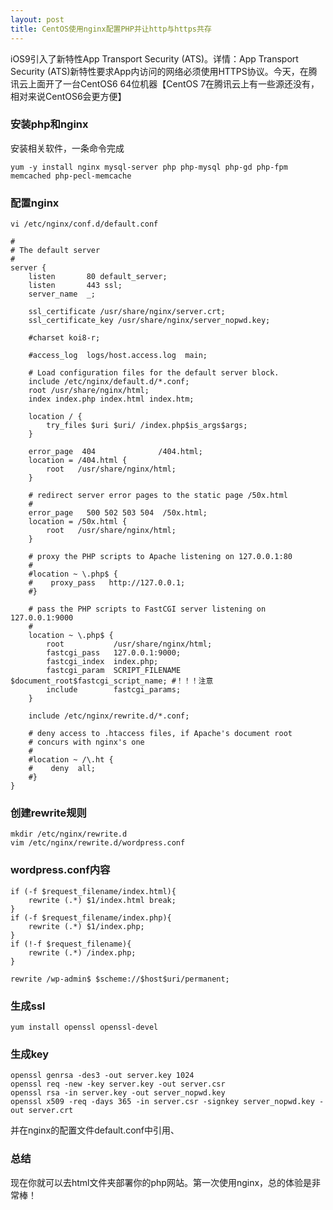 ```yaml
---
layout: post
title: CentOS使用nginx配置PHP并让http与https共存
---
```


iOS9引入了新特性App Transport Security (ATS)。详情：App Transport Security (ATS)新特性要求App内访问的网络必须使用HTTPS协议。今天，在腾讯云上面开了一台CentOS6 64位机器【CentOS 7在腾讯云上有一些源还没有，相对来说CentOS6会更方便】

### 安装php和nginx

安装相关软件，一条命令完成

```
yum -y install nginx mysql-server php php-mysql php-gd php-fpm memcached php-pecl-memcache
```

### 配置nginx
```
vi /etc/nginx/conf.d/default.conf
```

```
#
# The default server
#
server {
    listen       80 default_server;
    listen       443 ssl;
    server_name  _;

    ssl_certificate /usr/share/nginx/server.crt;
    ssl_certificate_key /usr/share/nginx/server_nopwd.key;

    #charset koi8-r;

    #access_log  logs/host.access.log  main;

    # Load configuration files for the default server block.
    include /etc/nginx/default.d/*.conf;
    root /usr/share/nginx/html;
    index index.php index.html index.htm;

    location / {
        try_files $uri $uri/ /index.php$is_args$args;
    }

    error_page  404              /404.html;
    location = /404.html {
        root   /usr/share/nginx/html;
    }

    # redirect server error pages to the static page /50x.html
    #
    error_page   500 502 503 504  /50x.html;
    location = /50x.html {
        root   /usr/share/nginx/html;
    }

    # proxy the PHP scripts to Apache listening on 127.0.0.1:80
    #
    #location ~ \.php$ {
    #    proxy_pass   http://127.0.0.1;
    #}

    # pass the PHP scripts to FastCGI server listening on 127.0.0.1:9000
    #
    location ~ \.php$ {
        root           /usr/share/nginx/html;
        fastcgi_pass   127.0.0.1:9000;
        fastcgi_index  index.php;
        fastcgi_param  SCRIPT_FILENAME  $document_root$fastcgi_script_name; #！！！注意
        include        fastcgi_params;
    }

    include /etc/nginx/rewrite.d/*.conf;

    # deny access to .htaccess files, if Apache's document root
    # concurs with nginx's one
    #
    #location ~ /\.ht {
    #    deny  all;
    #}
}
```

### 创建rewrite规则

```
mkdir /etc/nginx/rewrite.d
vim /etc/nginx/rewrite.d/wordpress.conf
```

### wordpress.conf内容
```
if (-f $request_filename/index.html){
	rewrite (.*) $1/index.html break;
}
if (-f $request_filename/index.php){
	rewrite (.*) $1/index.php;
}
if (!-f $request_filename){
	rewrite (.*) /index.php;
}

rewrite /wp-admin$ $scheme://$host$uri/permanent;
```


### 生成ssl

```
yum install openssl openssl-devel
```

### 生成key

```
openssl genrsa -des3 -out server.key 1024
openssl req -new -key server.key -out server.csr
openssl rsa -in server.key -out server_nopwd.key
openssl x509 -req -days 365 -in server.csr -signkey server_nopwd.key -out server.crt
```

并在nginx的配置文件default.conf中引用、

### 总结

现在你就可以去html文件夹部署你的php网站。第一次使用nginx，总的体验是非常棒！
